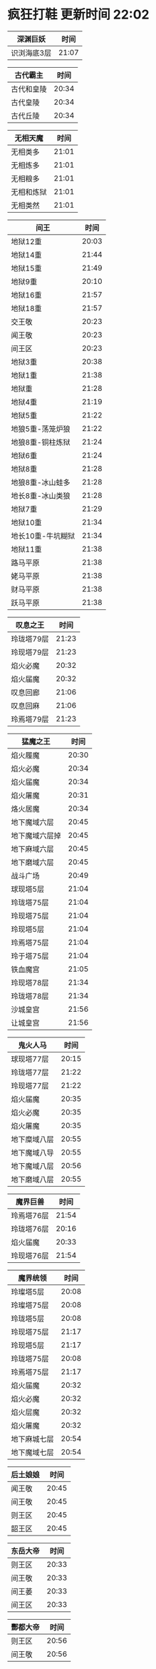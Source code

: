 # 疯狂打鞋 更新时间 22:02

| 深渊巨妖   | 时间    |
|--------|-------|
| 识浏海底3层 | 21:07 |

| 古代霸主   | 时间    |
|--------|-------|
| 古代和皇陵 | 20:34 |
| 古代皇陵 | 20:34 |
| 古代丘陵 | 20:34 |

| 无相天魔   | 时间    |
|--------|-------|
| 无相类多 | 21:01 |
| 无相炼多 | 21:01 |
| 无相粮多 | 21:01 |
| 无相和炼狱 | 21:01 |
| 无相类然 | 21:01 |

| 间王   | 时间    |
|--------|-------|
| 地狱12重 | 20:03 |
| 地狱14重 | 21:44 |
| 地狱15重 | 21:49 |
| 地狱9重 | 20:10 |
| 地狱16重 | 21:57 |
| 地狱18重 | 21:57 |
| 交王敬 | 20:23 |
| 闻王敬 | 20:23 |
| 间王区 | 20:23 |
| 地狱3重 | 20:38 |
| 地狱1重 | 21:38 |
| 地狱重 | 21:28 |
| 地狱4重 | 21:19 |
| 地狱5重 | 21:22 |
| 地狼5重-荡笼炉狼 | 21:22 |
| 地狼8重-铜柱炼狱 | 21:24 |
| 地狱6重 | 21:24 |
| 地狱8重 | 21:28 |
| 地狼8重-冰山蛙多 | 21:28 |
| 地长8重-冰山类狼 | 21:28 |
| 地狱7重 | 21:29 |
| 地狱10重 | 21:34 |
| 地长10重-牛坑糊狱 | 21:34 |
| 地狱11重 | 21:38 |
| 路马平原 | 21:38 |
| 姥马平原 | 21:38 |
| 财马平原 | 21:38 |
| 跃马平原 | 21:38 |

| 叹息之王   | 时间    |
|--------|-------|
| 玲珑塔79层 | 21:23 |
| 玲现塔79层 | 21:23 |
| 焰火必魔 | 20:32 |
| 焰火届魔 | 20:32 |
| 叹息回廊 | 21:06 |
| 叹息回麻 | 21:06 |
| 玲焉塔79层 | 21:23 |

| 猛魔之王   | 时间    |
|--------|-------|
| 焰火履魔 | 20:30 |
| 焰火必魔 | 20:34 |
| 焰火届魔 | 20:34 |
| 焰火屠魔 | 20:31 |
| 烙火居魔 | 20:34 |
| 地下魔域六层 | 20:45 |
| 地下魔域六层掉 | 20:45 |
| 地下麻域六层 | 20:45 |
| 地下磨域六层 | 20:45 |
| 战斗广场 | 20:49 |
| 球现塔5层 | 21:04 |
| 玲珑塔75层 | 21:04 |
| 玲现塔75层 | 21:04 |
| 玲现塔5层 | 21:04 |
| 玲焉塔75层 | 21:04 |
| 玲于塔75层 | 21:04 |
| 铁血魔宫 | 21:05 |
| 玲现塔78层 | 21:34 |
| 玲珑塔78层 | 21:34 |
| 沙城皇宫 | 21:56 |
| 让城皇宫 | 21:56 |

| 鬼火人马   | 时间    |
|--------|-------|
| 球现塔77层 | 20:15 |
| 玲珑塔77层 | 21:22 |
| 玲现塔77层 | 21:22 |
| 焰火届魔 | 20:35 |
| 焰火必魔 | 20:35 |
| 焰火屠魔 | 20:35 |
| 地下糜域八层 | 20:55 |
| 地下魔域八导 | 20:55 |
| 地下魔域八层 | 20:56 |
| 地下磨域八层 | 20:55 |

| 魔界巨兽   | 时间    |
|--------|-------|
| 玲焉塔76层 | 21:54 |
| 玲珑塔76层 | 20:16 |
| 焰火届魔 | 20:33 |
| 玲现塔76层 | 21:54 |

| 魔界统领   | 时间    |
|--------|-------|
| 玲璨塔5层 | 20:08 |
| 玲璨塔75层 | 20:08 |
| 玲珑塔5层 | 20:08 |
| 玲现塔75层 | 21:17 |
| 玲现塔5层 | 21:17 |
| 玲珑塔75层 | 20:08 |
| 玲焉塔75层 | 21:17 |
| 焰火届魔 | 20:32 |
| 焰火必魔 | 20:32 |
| 焰火层魔 | 20:32 |
| 焰火屠魔 | 20:32 |
| 地下麻城七层 | 20:54 |
| 地下魔域七层 | 20:54 |

| 后土娘娘   | 时间    |
|--------|-------|
| 闻王敬 | 20:45 |
| 间王敬 | 20:45 |
| 则王区 | 20:45 |
| 韶王区 | 20:45 |

| 东岳大帝   | 时间    |
|--------|-------|
| 则王区 | 20:33 |
| 间王敬 | 20:33 |
| 间王萎 | 20:33 |
| 间王区 | 20:33 |

| 酆都大帝   | 时间    |
|--------|-------|
| 则王区 | 20:56 |
| 间王敬 | 20:56 |